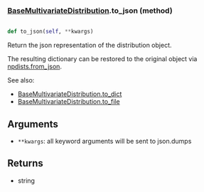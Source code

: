 ### [BaseMultivariateDistribution](BaseMultivariateDistribution.md).to_json (method)


```py

def to_json(self, **kwargs)

```



Return the json representation of the distribution object.

The resulting dictionary can be restored to the original object
via [npdists.from_json](npdists.from_json.md).

See also:

* [BaseMultivariateDistribution.to_dict](BaseMultivariateDistribution.to_dict.md)
* [BaseMultivariateDistribution.to_file](BaseMultivariateDistribution.to_file.md)

Arguments
---------
* `**kwargs`: all keyword arguments will be sent to json.dumps

Returns
--------
* string

